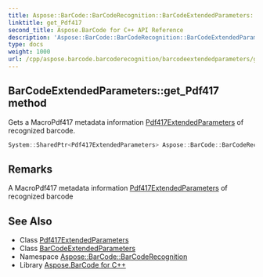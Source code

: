 ```yaml
---
title: Aspose::BarCode::BarCodeRecognition::BarCodeExtendedParameters::get_Pdf417 method
linktitle: get_Pdf417
second_title: Aspose.BarCode for C++ API Reference
description: 'Aspose::BarCode::BarCodeRecognition::BarCodeExtendedParameters::get_Pdf417 method. Gets a MacroPdf417 metadata information Pdf417ExtendedParameters of recognized barcode in C++.'
type: docs
weight: 1000
url: /cpp/aspose.barcode.barcoderecognition/barcodeextendedparameters/get_pdf417/
---
```

## BarCodeExtendedParameters::get_Pdf417 method


Gets a MacroPdf417 metadata information [Pdf417ExtendedParameters](../../pdf417extendedparameters/) of recognized barcode.

```cpp
System::SharedPtr<Pdf417ExtendedParameters> Aspose::BarCode::BarCodeRecognition::BarCodeExtendedParameters::get_Pdf417()
```

## Remarks


A MacroPdf417 metadata information [Pdf417ExtendedParameters](../../pdf417extendedparameters/) of recognized barcode



## See Also

* Class [Pdf417ExtendedParameters](../../pdf417extendedparameters/)
* Class [BarCodeExtendedParameters](../)
* Namespace [Aspose::BarCode::BarCodeRecognition](../../)
* Library [Aspose.BarCode for C++](../../../)
